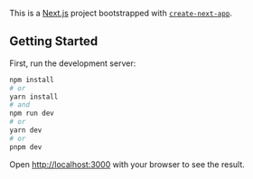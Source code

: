 This is a [Next.js](https://nextjs.org/) project bootstrapped with [`create-next-app`](https://github.com/vercel/next.js/tree/canary/packages/create-next-app).

## Getting Started

First, run the development server:

```bash
npm install
# or
yarn install
# and
npm run dev
# or
yarn dev
# or
pnpm dev
```

Open [http://localhost:3000](http://localhost:3000) with your browser to see the result.
